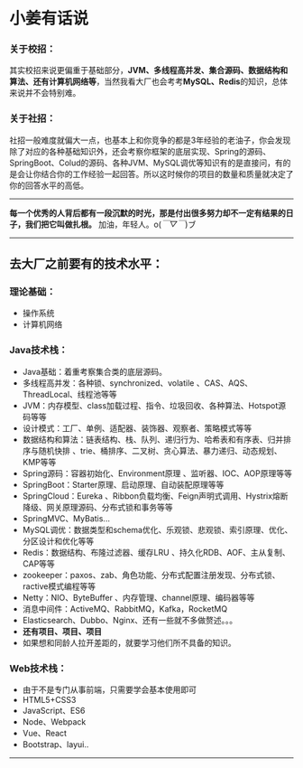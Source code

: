 # 小姜有话说

### 关于校招：

其实校招来说更偏重于基础部分，**JVM、多线程高并发、集合源码、数据结构和算法、还有计算机网络等**，当然我看大厂也会考考**MySQL、Redis**的知识，总体来说并不会特别难。

### 关于社招：

社招一般难度就偏大一点，也基本上和你竞争的都是3年经验的老油子，你会发现除了对应的各种基础知识外，还会考察你框架的底层实现、Spring的源码、SpringBoot、Colud的源码、各种JVM、MySQL调优等知识有的是直接问，有的是会让你结合你的工作经验一起回答。所以这时候你的项目的数量和质量就决定了你的回答水平的高低。

----



**每一个优秀的人背后都有一段沉默的时光，那是付出很多努力却不一定有结果的日子，我们把它叫做扎根。**
加油，年轻人。o(*￣▽￣*)ブ

-----



## 去大厂之前要有的技术水平：

### 理论基础：

- 操作系统
- 计算机网络

### Java技术栈：

- Java基础：着重考察集合类的底层源码。
- 多线程高并发：各种锁、synchronized、volatile 、CAS、AQS、ThreadLocal、线程池等等
- JVM：内存模型、class加载过程、指令、垃圾回收、各种算法、Hotspot源码等等
- 设计模式：工厂、单例、适配器、装饰器、观察者、策略模式等等
- 数据结构和算法：链表结构、栈、队列、递归行为、哈希表和有序表、归并排序与随机快排 、trie、桶排序、二叉树、贪心算法、暴力递归、动态规划、KMP等等
- Spring源码：容器初始化、Environment原理 、监听器、IOC、AOP原理等等
- SpringBoot：Starter原理、启动原理、自动装配原理等等
- SpringCloud：Eureka 、Ribbon负载均衡、Feign声明式调用、Hystrix熔断降级、网关原理源码、分布式锁和事务等等
- SpringMVC、MyBatis...
- MySQL调优：数据类型和schema优化、乐观锁、悲观锁、索引原理、优化、分区设计和优化等等
- Redis：数据结构、布隆过滤器、缓存LRU 、持久化RDB、AOF、主从复制、CAP等等
- zookeeper：paxos、zab、角色功能、分布式配置注册发现、分布式锁、ractive模式编程等等
- Netty：NIO、ByteBuffer 、内存管理、channel原理、编码器等等
- 消息中间件：ActiveMQ、RabbitMQ，Kafka，RocketMQ
- Elasticsearch、Dubbo、Nginx、还有一些就不多做赘述。。。
- **还有项目、项目、项目**
- 如果想和同龄人拉开差距的，就要学习他们所不具备的知识。

### Web技术栈：

- 由于不是专门从事前端，只需要学会基本使用即可
- HTML5+CSS3
- JavaScript、ES6
- Node、Webpack
- Vue、React
- Bootstrap、layui..

-----

